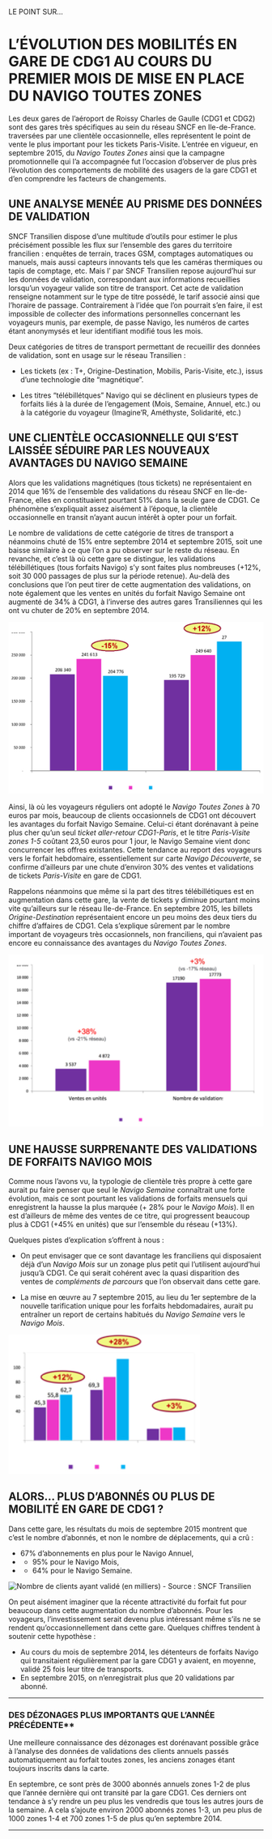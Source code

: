 LE POINT SUR… 
# L’ÉVOLUTION DES MOBILITÉS EN GARE DE CDG1 AU COURS DU PREMIER MOIS DE MISE EN PLACE DU NAVIGO TOUTES ZONES

Les deux gares de l’aéroport de Roissy Charles de Gaulle (CDG1 et CDG2) sont des gares très spécifiques au sein du réseau SNCF en Ile-de-France. traversées par une clientèle occasionnelle, elles représentent le point de vente le plus important pour les tickets Paris-Visite. L’entrée en vigueur, en septembre 2015, du _Navigo Toutes Zones_ ainsi que la campagne promotionnelle qui l’a accompagnée fut l’occasion d’observer de plus près l’évolution des comportements de mobilité des usagers de la gare CDG1 et d’en comprendre les facteurs de changements. 

## UNE ANALYSE MENÉE AU PRISME DES DONNÉES DE VALIDATION
SNCF Transilien dispose d’une multitude d’outils pour estimer le plus précisément possible les flux sur l’ensemble des gares du territoire francilien : enquêtes de terrain, traces GSM, comptages automatiques ou manuels, mais aussi capteurs innovants tels que les caméras thermiques ou tapis de comptage, etc. Mais l’ par SNCF Transilien repose aujourd’hui sur les données de validation, correspondant aux informations recueillies lorsqu’un voyageur valide son titre de transport. Cet acte de validation renseigne notamment sur le type de titre possédé, le tarif associé ainsi que l’horaire de passage. Contrairement à l’idée que l’on pourrait s’en faire, il est impossible de collecter des informations personnelles concernant les voyageurs munis, par exemple, de passe Navigo, les numéros de cartes étant anonymysés et leur identifiant modifié tous les  mois. 

Deux catégories de titres de transport permettant de recueillir des données de validation, sont en usage sur le réseau Transilien : 

- Les tickets (ex : T+, Origine-Destination, Mobilis, Paris-Visite, etc.), issus d’une technologie dite “magnétique”. 

- Les titres “télébillétques” Navigo qui se déclinent en plusieurs types de forfaits liés à la durée de l’engagement (Mois, Semaine, Annuel, etc.) ou à la catégorie du voyageur (Imagine’R, Améthyste, Solidarité, etc.)


## UNE CLIENTÈLE OCCASIONNELLE QUI S’EST LAISSÉE SÉDUIRE PAR LES NOUVEAUX AVANTAGES DU NAVIGO SEMAINE
Alors que les validations magnétiques (tous tickets) ne représentaient en 2014 que 16% de l’ensemble des validations du réseau SNCF en Ile-de-France, elles en constituaient pourtant 51% dans la seule gare de CDG1. Ce phénomène s’expliquait assez aisément à l’époque, la clientèle occasionnelle en transit n’ayant aucun intérêt à opter pour un forfait. 

Le nombre de validations de cette catégorie de titres de transport a néanmoins chuté de 15% entre septembre 2014 et septembre 2015, soit une baisse similaire à ce que l’on a pu observer sur le reste du réseau. En revanche, et c’est là où cette gare se distingue, les validations télébillétiques (tous forfaits Navigo) s’y sont faites plus nombreuses (+12%, soit 30 000 passages de plus sur la période retenue). Au-delà des conclusions que l’on peut tirer de cette augmentation des validations, on note également que les ventes en unités du forfait Navigo Semaine ont augmenté de 34% à CDG1, à l’inverse des autres gares Transiliennes qui les ont vu chuter de 20% en septembre 2014. 

![Nombre de validations - Source : SNCF Transilien](art-img1.jpg)

Ainsi, là où les voyageurs réguliers ont adopté le _Navigo Toutes Zones_ à 70 euros par mois, beaucoup de clients occasionnels de CDG1 ont découvert les avantages du forfait Navigo Semaine. Celui-ci étant dorénavant à peine plus cher qu’un seul _ticket aller-retour CDG1-Paris_, et le titre _Paris-Visite zones 1-5_ coûtant 23,50 euros pour 1 jour, le Navigo Semaine vient donc concurrencer les offres existantes. Cette tendance au report des voyageurs vers le forfait hebdomaire, essentiellement sur carte _Navigo Découverte_, se confirme d’ailleurs par une chute d’environ 30% des ventes et validations de tickets _Paris-Visite_ en gare de CDG1. 

Rappelons néanmoins que même si la part des titres télébillétiques est en augmentation dans cette gare, la vente de tickets y diminue pourtant moins vite qu’ailleurs sur le réseau Ile-de-France. En septembre 2015, les billets _Origine-Destination_ représentaient encore un peu moins des deux tiers du chiffre d’affaires de CDG1. Cela s’explique sûrement par le nombre important de voyageurs très occasionnels, non franciliens, qui n’avaient pas encore eu connaissance des avantages du _Navigo Toutes Zones_. 

![Ventes et validations sur le réseau Transilien des Navigos Semaines - Source : SNCF Transilien](art-img2.jpg) 

## UNE HAUSSE SURPRENANTE DES VALIDATIONS DE FORFAITS NAVIGO MOIS
Comme nous l’avons vu, la typologie de clientèle très propre à cette gare aurait pu faire penser que seul le _Navigo Semaine_ connaîtrait une forte évolution, mais ce sont pourtant les validations de forfaits mensuels qui enregistrent la hausse la plus marquée (+ 28% pour le _Navigo Mois_). Il en est d’ailleurs de même des ventes de ce titre, qui progressent beaucoup plus à CDG1 (+45% en unités) que sur l’ensemble du réseau (+13%). 

Quelques pistes d’explication s’offrent à nous : 

- On peut envisager que ce sont davantage les franciliens qui disposaient déjà d’un _Navigo Mois_ sur un zonage plus petit qui l’utilisent aujourd’hui jusqu’à CDG1. Ce qui serait cohérent avec la quasi disparition des ventes de _compléments de parcours_ que l’on observait dans cette gare.

- La mise en œuvre au 7 septembre 2015, au lieu du 1er septembre de la nouvelle tarification unique pour les forfaits hebdomadaires, aurait pu entraîner un report de certains habitués du _Navigo Semaine_ vers le _Navigo Mois_.

![Nombre de validations (en milliers) - Source : SNCF Transilien](art-img3.jpg)

## ALORS… PLUS D’ABONNÉS OU PLUS DE MOBILITÉ EN GARE DE CDG1 ?

Dans cette gare, les résultats du mois de septembre 2015 montrent que c’est le nombre d’abonnés, et non le nombre de déplacements, qui a crû : 

- 67% d’abonnements en plus pour le Navigo Annuel,
- + 95% pour le Navigo Mois,
- + 64% pour le Navigo Semaine.

![Nombre de clients ayant validé (en milliers) - Source : SNCF Transilien](art-image4.jpg) 

On peut aisément imaginer que la récente attractivité du forfait fut pour beaucoup dans cette augmentation du nombre d’abonnés. Pour les voyageurs, l’investissement serait devenu plus intéressant même s’ils ne se rendent qu’occasionnellement dans cette gare. Quelques chiffres tendent à soutenir cette hypothèse : 

- Au cours du mois de septembre 2014, les détenteurs de forfaits Navigo qui transitaient régulièrement par la gare CDG1 y avaient, en moyenne, validé 25 fois leur titre de transports.
- En septembre 2015, on n’enregistrait plus que 20 validations par abonné.

----------------------------------------------------------------------------------------------------

### 	DES DÉZONAGES PLUS IMPORTANTS QUE L’ANNÉE PRÉCÉDENTE**

Une meilleure connaissance des dézonages est dorénavant possible grâce à l’analyse des données de validations des clients annuels passés automatiquement au forfait toutes zones, les anciens zonages étant toujours inscrits dans la carte. 

En septembre, ce sont près de 3000 abonnés annuels zones 1-2 de plus que l’année dernière qui ont transité par la gare CDG1. Ces derniers ont tendance à s’y rendre un peu plus les vendredis que tous les autres jours de la semaine. A cela s’ajoute environ 2000 abonnés zones 1-3, un peu plus de 1000 zones 1-4 et 700 zones 1-5 de plus qu’en septembre 2014.

----------------------------------------------------------------------------------------------------